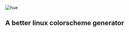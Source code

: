 ![hue](https://user-images.githubusercontent.com/49824803/186808032-c1f1011a-d8cd-4dd8-b69a-30860ba13ae5.png)


## A better linux colorscheme generator

